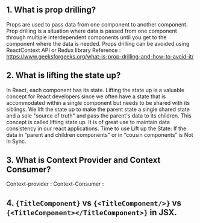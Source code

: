 ## 1. What is prop drilling?

Props are used to pass data from one component to another component. Prop drilling is a situation where data is passed from one component through multiple interdependent components until you get to the component where the data is needed.
Props drilling can be avoided using ReactContext API or Redux library
Reference : https://www.geeksforgeeks.org/what-is-prop-drilling-and-how-to-avoid-it/

## 2. What is lifting the state up?

In React, each component has its state. Lifting the state up is a valuable concept for React developers since we often have a state that is accommodated within a single component but needs to be shared with its siblings. We lift the state up to make the parent state a single shared state and a sole "source of truth" and pass the parent's data to its children. 
This concept is called lifting state up. It is of great use to maintain data consistency in our react applications.
Time to use Lift up the State: If the data in “parent and children components” or in “cousin components” is Not in Sync.

## 3. What is Context Provider and Context Consumer?
Context-provider :
Context-Consumer :


## 4. `{TitleComponent}` vs `{<TitleComponent/>}` vs `{<TitleComponent></TitleComponent>}` in JSX.

